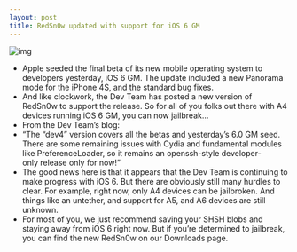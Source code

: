 ```yaml
---
layout: post
title: RedSn0w updated with support for iOS 6 GM
---
```

![img](http://media.idownloadblog.com/wp-content/uploads/2012/06/RedSn0w-Beta.jpg)
* Apple seeded the final beta of its new mobile operating system to developers yesterday, iOS 6 GM. The update included a new Panorama mode for the iPhone 4S, and the standard bug fixes.
* And like clockwork, the Dev Team has posted a new version of RedSn0w to support the release. So for all of you folks out there with A4 devices running iOS 6 GM, you can now jailbreak…
* From the Dev Team’s blog:
* “The “dev4” version covers all the betas and yesterday’s 6.0 GM seed. There are some remaining issues with Cydia and fundamental modules like PreferenceLoader, so it remains an openssh-style developer-only release only for now!”
* The good news here is that it appears that the Dev Team is continuing to make progress with iOS 6. But there are obviously still many hurdles to clear. For example, right now, only A4 devices can be jailbroken. And things like an untether, and support for A5, and A6 devices are still unknown.
* For most of you, we just recommend saving your SHSH blobs and staying away from iOS 6 right now. But if you’re determined to jailbreak, you can find the new RedSn0w on our Downloads page.


